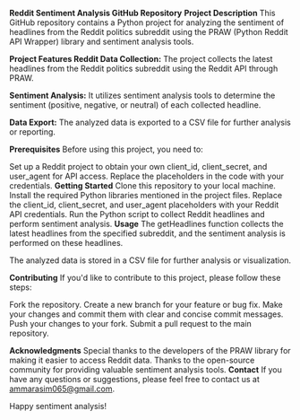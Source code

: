**Reddit Sentiment Analysis GitHub Repository**
**Project Description**
This GitHub repository contains a Python project for analyzing the sentiment of headlines from the Reddit politics subreddit using the PRAW (Python Reddit API Wrapper) library and sentiment analysis tools.

**Project Features
Reddit Data Collection:** The project collects the latest headlines from the Reddit politics subreddit using the Reddit API through PRAW.

**Sentiment Analysis:** It utilizes sentiment analysis tools to determine the sentiment (positive, negative, or neutral) of each collected headline.

**Data Export:** The analyzed data is exported to a CSV file for further analysis or reporting.

**Prerequisites**
Before using this project, you need to:

Set up a Reddit project to obtain your own client_id, client_secret, and user_agent for API access. Replace the placeholders in the code with your credentials.
**Getting Started**
Clone this repository to your local machine.
Install the required Python libraries mentioned in the project files.
Replace the client_id, client_secret, and user_agent placeholders with your Reddit API credentials.
Run the Python script to collect Reddit headlines and perform sentiment analysis.
**Usage**
The getHeadlines function collects the latest headlines from the specified subreddit, and the sentiment analysis is performed on these headlines.

The analyzed data is stored in a CSV file for further analysis or visualization.

**Contributing**
If you'd like to contribute to this project, please follow these steps:

Fork the repository.
Create a new branch for your feature or bug fix.
Make your changes and commit them with clear and concise commit messages.
Push your changes to your fork.
Submit a pull request to the main repository.


**Acknowledgments**
Special thanks to the developers of the PRAW library for making it easier to access Reddit data.
Thanks to the open-source community for providing valuable sentiment analysis tools.
**Contact**
If you have any questions or suggestions, please feel free to contact us at ammarasim065@gmail.com.

Happy sentiment analysis!

